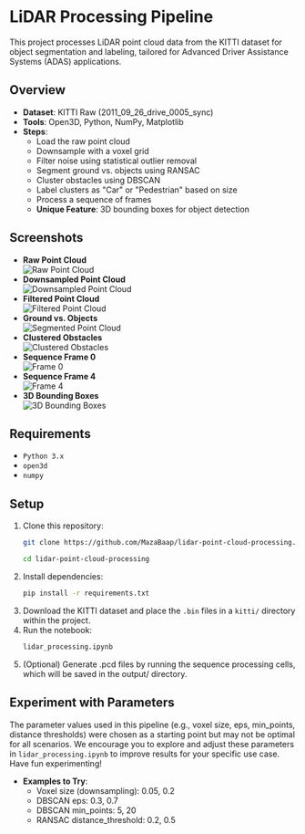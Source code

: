 # LiDAR Processing Pipeline

This project processes LiDAR point cloud data from the KITTI dataset for object segmentation and labeling, tailored for Advanced Driver Assistance Systems (ADAS) applications.

## Overview
- **Dataset**: KITTI Raw (2011_09_26_drive_0005_sync)
- **Tools**: Open3D, Python, NumPy, Matplotlib
- **Steps**: 
  - Load the raw point cloud
  - Downsample with a voxel grid
  - Filter noise using statistical outlier removal
  - Segment ground vs. objects using RANSAC
  - Cluster obstacles using DBSCAN
  - Label clusters as "Car" or "Pedestrian" based on size
  - Process a sequence of frames
  - **Unique Feature**: 3D bounding boxes for object detection

## Screenshots
- **Raw Point Cloud**  
  ![Raw Point Cloud](raw.png)
- **Downsampled Point Cloud**  
  ![Downsampled Point Cloud](downsampled.png)
- **Filtered Point Cloud**  
  ![Filtered Point Cloud](filtered.png)
- **Ground vs. Objects**  
  ![Segmented Point Cloud](segmented.png)
- **Clustered Obstacles**  
  ![Clustered Obstacles](clustered.png)
- **Sequence Frame 0**  
  ![Frame 0](Frame_0.png)
- **Sequence Frame 4**  
  ![Frame 4](Frame_4.png)
- **3D Bounding Boxes**  
  ![3D Bounding Boxes](bounding_boxes.png)

## Requirements
- `Python 3.x`
- `open3d`
- `numpy`

## Setup
1. Clone this repository:
      ```bash
      git clone https://github.com/MazaBaap/lidar-point-cloud-processing.git

      cd lidar-point-cloud-processing

2. Install dependencies:
      ```bash
      pip install -r requirements.txt

3. Download the KITTI dataset and place the `.bin` files in a `kitti/` directory within the project.
4. Run the notebook:
      ```bash
      lidar_processing.ipynb

5. (Optional) Generate .pcd files by running the sequence processing cells, which will be saved in the output/ directory.

## Experiment with Parameters
The parameter values used in this pipeline (e.g., voxel size, eps, min_points, distance thresholds) were chosen as a starting point but may not be optimal for all scenarios. We encourage you to explore and adjust these parameters in `lidar_processing.ipynb` to improve results for your specific use case. Have fun experimenting!
- **Examples to Try**:
  - Voxel size (downsampling): 0.05, 0.2
  - DBSCAN eps: 0.3, 0.7
  - DBSCAN min_points: 5, 20
  - RANSAC distance_threshold: 0.2, 0.5
